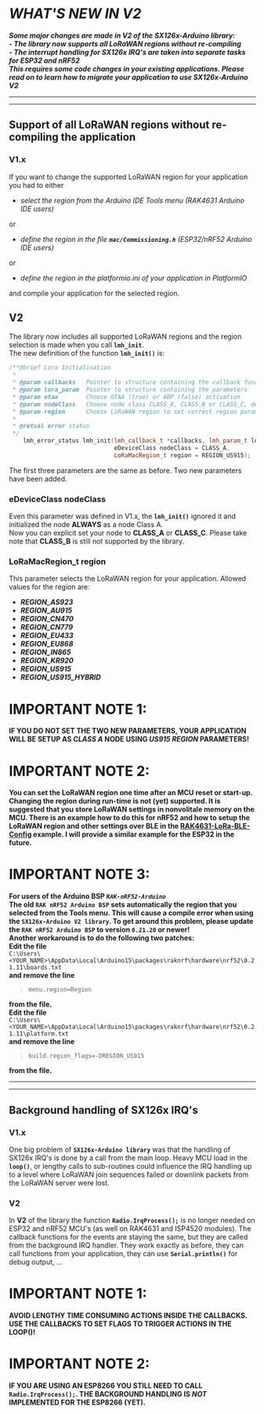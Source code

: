 # _**WHAT'S NEW IN V2**_
_**Some major changes are made in V2 of the SX126x-Arduino library:**_    
_**- The library now supports all LoRaWAN regions without re-compiling**_    
_**- The interrupt handling for SX126x IRQ's are taken into separate tasks for ESP32 and nRF52**_    
_**This requires some code changes in your existing applications. Please read on to learn how to migrate your application to use SX126x-Arduino V2**_

----
----

## Support of all LoRaWAN regions without re-compiling the application

### V1.x
If you want to change the supported LoRaWAN region for your application you had to either    
- _select the region from the Arduino IDE Tools menu (RAK4631 Arduino IDE users)_    

or    
- _define the region in the file **`mac/Commissioning.h`** (ESP32/nRF52 Arduino IDE users)_   

or    
- _define the region in the platformio.ini of your application in PlatformIO_    

and compile your application for the selected region.

## V2
The library now includes all supported LoRaWAN regions and the region selection is made when you call **`lmh_init`**.    
The new definition of the function **`lmh_init()`** is:    
```cpp
/**@brief Lora Initialisation
 *
 * @param callbacks   Pointer to structure containing the callback functions
 * @param lora_param  Pointer to structure containing the parameters
 * @param otaa        Choose OTAA (true) or ABP (false) activation
 * @param nodeClass   Choose node class CLASS_A, CLASS_B or CLASS_C, default to CLASS_A
 * @param region      Choose LoRaWAN region to set correct region parameters
 *
 * @retval error status
 */
	lmh_error_status lmh_init(lmh_callback_t *callbacks, lmh_param_t lora_param, bool otaa, 
	                          eDeviceClass nodeClass = CLASS_A, 
	                          LoRaMacRegion_t region = REGION_US915);
```
The first three parameters are the same as before. Two new parameters have been added.

### eDeviceClass nodeClass
Even this parameter was defined in V1.x, the **`lmh_init()`** ignored it and initialized the node **ALWAYS** as a node Class A.    
Now you can explicit set your node to **CLASS_A** or **CLASS_C**. Please take note that **CLASS_B** is still not supported by the library.

### LoRaMacRegion_t region
This parameter selects the LoRaWAN region for your application. Allowed values for the region are:    
- _**REGION_AS923**_    
- _**REGION_AU915**_    
- _**REGION_CN470**_    
- _**REGION_CN779**_    
- _**REGION_EU433**_    
- _**REGION_EU868**_    
- _**REGION_IN865**_    
- _**REGION_KR920**_    
- _**REGION_US915**_    
- _**REGION_US915_HYBRID**_

# IMPORTANT NOTE 1: 
**IF YOU DO NOT SET THE TWO NEW PARAMETERS, YOUR APPLICATION WILL BE SETUP AS _CLASS&nbsp;A_ NODE USING _US915&nbsp;REGION_ PARAMETERS!**
# IMPORTANT NOTE 2:
**You can set the LoRaWAN region one time after an MCU reset or start-up. Changing the region during run-time is not (yet) supported. It is suggested that you store LoRaWAN settings in nonvolitale memory on the MCU. There is an example how to do this for nRF52 and how to setup the LoRaWAN region and other settings over BLE in the [RAK4631-LoRa-BLE-Config](https://github.com/beegee-tokyo/RAK4631-LoRa-BLE-Config) example. I will provide a similar example for the ESP32 in the future.**
# IMPORTANT NOTE 3:
**For users of the Arduino BSP _`RAK-nRF52-Arduino`_**    
**The old **`RAK nRF52 Arduino BSP`** sets automatically the region that you selected from the Tools menu. This will cause a compile error when using the **`SX126x-Arduino V2 library`**. To get around this problem, please update the **`RAK nRF52 Arduino BSP`** to version **`0.21.20`** or newer!**    
**Another workaround is to do the following two patches:**    
**Edit the file**    
`C:\Users\<YOUR_NAME>\AppData\Local\Arduino15\packages\raknrf\hardware\nrf52\0.21.11\boards.txt`    
**and remove the line**    
> `menu.region=Region`    

**from the file.**    
**Edit the file**    
`C:\Users\<YOUR_NAME>\AppData\Local\Arduino15\packages\raknrf\hardware\nrf52\0.21.11\platform.txt`    
**and remove the line** 
> `build.region_flags=-DREGION_US915`    

**from the file.**

----
----

## Background handling of SX126x IRQ's

### V1.x
One big problem of **`SX126x-Arduino library`** was that the handling of SX126x IRQ's is done by a call from the main loop. Heavy MCU load in the **`loop()`**, or lengthy calls to sub-routines could influence the IRQ handling up to a level where LoRaWAN join sequences failed or downlink packets from the LoRaWAN server were lost.    
    
### V2
In **V2** of the library the function **`Radio.IrqProcess();`** is no longer needed on ESP32 and nRF52 MCU's (as well on RAK4631 and ISP4520 modules). The callback functions for the events are staying the same, but they are called from the background IRQ handler. They work exactly as before, they can call functions from your application, they can use **`Serial.println()`** for debug output, ...

# IMPORTANT NOTE 1: 
**AVOID LENGTHY TIME CONSUMING ACTIONS INSIDE THE CALLBACKS. USE THE CALLBACKS TO SET FLAGS TO TRIGGER ACTIONS IN THE LOOP()!**
# IMPORTANT NOTE 2: 
**IF YOU ARE USING AN ESP8266 YOU STILL NEED TO CALL `Radio.IrqProcess();`. THE BACKGROUND HANDLING IS _NOT_ IMPLEMENTED FOR THE ESP8266 (YET).**